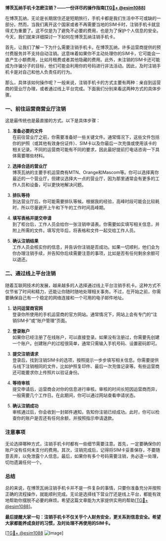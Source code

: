 **博茨瓦纳手机卡怎麽注销？——一份详尽的操作指南[[TG💪+ @esim1088](https://t.me/s/esim1088)]**

在博茨瓦纳，无论是长期居住还是短期旅行，手机卡都是我们生活中不可或缺的一部分。然而，当我们离开这个国家或者不再需要当地的SIM卡时，注销手机卡就显得尤为重要了。这不仅是为了避免不必要的费用，也是为了保护个人信息的安全。今天，我们就来详细探讨一下如何在博茨瓦纳注销手机卡。

首先，让我们了解一下为什么需要注销手机卡。在博茨瓦纳，许多运营商提供的预付费服务并不支持自动注销。这意味着如果你不主动处理你的SIM卡，它可能会一直产生小额费用，比如月租费或者其他隐藏的费用。此外，未注销的SIM卡还可能成为诈骗分子的目标，他们可能会利用你的号码进行非法活动。因此，及时注销手机卡是对自己和他人负责任的行为。

那么，具体该如何操作呢？一般来说，注销手机卡的方式主要有两种：亲自到运营商的营业厅办理，或者通过线上平台完成。下面我们分别来看这两种方式的具体步骤。

### 一、前往运营商营业厅注销

这是最传统也是最直接的方式。以下是具体步骤：

1. **准备必要的文件**  
   在前往营业厅之前，你需要准备好一些关键文件。通常情况下，这些文件包括你的护照（或其他有效身份证件）、SIM卡以及你最后一次充值或使用该卡的相关记录。不同的运营商可能有不同的要求，因此最好提前打电话咨询一下具体需要哪些材料。

2. **选择合适的营业厅**  
   博茨瓦纳的主要手机运营商有MTN、Orange和Mascom等。你可以选择离你最近的一个营业厅，但建议选择大一点的营业厅，因为那里通常会有更多的工作人员和设备，可以更快地解决问题。

3. **排队等待**  
   到达营业厅后，你可能需要排队等候。根据我的经验，高峰时段可能会比较耗时，所以尽量避开上午和下午的工作时间高峰期。

4. **填写表格并提交申请**  
   到了柜台后，工作人员会给你一张注销申请表。你需要如实填写相关信息，并附上所需的文件。填写完毕后，将表格和文件一起交给工作人员。

5. **确认注销结果**  
   工作人员会核实你的信息，并告诉你注销是否成功。如果一切顺利，他们会为你办理注销手续，并告知你后续需要注意的事项，比如是否有任何剩余余额可以退还。

### 二、通过线上平台注销

随着互联网技术的发展，越来越多的人选择通过线上平台注销手机卡。这种方式不仅节省了时间和精力，还能让你随时随地处理相关事务。不过，在开始之前，你需要确保自己有一个稳定的网络连接和一个可用的电子邮件地址。

1. **访问运营商官网**  
   登录你所使用的手机运营商的官方网站。通常情况下，网站上会有专门的“注销SIM卡”或“账户管理”页面。

2. **登录账户**  
   如果你已经注册了在线账户，可以直接登录。如果没有注册过，你需要先创建一个账户。创建账户的过程很简单，通常只需输入手机号码、设置密码即可。

3. **提交注销请求**  
   登录后，找到注销SIM卡的选项，按照提示一步步填写相关信息。你需要提供与线下注销相同的文件，比如护照复印件、最后一次充值记录等。有些运营商还可能要求你上传照片以验证身份。

4. **等待审核**  
   提交申请后，运营商会对你的信息进行审核。审核的时间长短因运营商而异，一般需要几个工作日。在此期间，你可以通过网站查看申请状态。

5. **确认注销成功**  
   审核通过后，你会收到一封邮件通知，告知你注销已经成功。此时，你可以检查你的账户是否还有任何余额，并按照指示申请退款。

### 注意事项

无论选择哪种方式，注销手机卡时都有一些细节需要注意。首先，一定要确保你的账户没有任何未支付的费用。其次，注销完成后，记得将SIM卡妥善保存，不要随意丢弃，以免泄露个人信息。最后，如果你有多个号码需要注销，务必逐一处理，切勿遗漏任何一个。

### 总结

总的来说，在博茨瓦纳注销手机卡并不是一件复杂的事情，只要你准备充分并按照正确的流程操作，就能顺利完成。无论是选择线下营业厅还是线上平台，都能有效地帮助你摆脱不必要的麻烦。希望这篇文章能为大家提供实用的帮助[[TG💪+ @esim1088](https://t.me/s/esim1088)]。

**最后提醒大家一句：注销手机卡不仅关乎个人财务安全，更关系到信息安全。希望大家都能养成良好的习惯，及时处理不再使用的SIM卡。**

[[TG💪+ @esim1088](https://t.me/s/esim1088) ![Image](https://i.postimg.cc/4NQfJmqS/Snipaste-2025-05-13-00-14-12.png)]